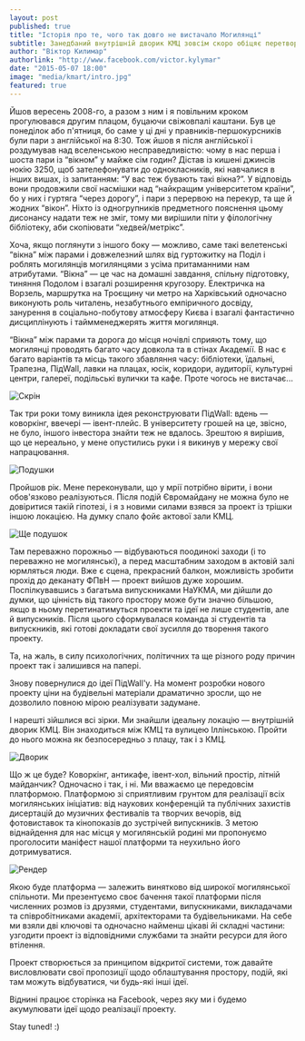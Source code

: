 ```yaml
---
layout: post
published: true
title: "Історія про те, чого так довго не вистачало Могилянці"
subtitle: Занедбаний внутрішній дворик КМЦ зовсім скоро обіцяє перетворитись на щось цікаве та цінне для студентів та випускників НаУКМА
author: "Віктор Килимар"
authorlink: "http://www.facebook.com/victor.kylymar"
date: "2015-05-07 18:00"
image: "media/kmart/intro.jpg"
featured: true
---
```



Йшов вересень 2008-го, а разом з ним і я повільним кроком прогулювався другим плацом,  буцаючи свіжовпалі каштани. Був це понеділок або п'ятниця, бо саме у ці дні у правників-першокурсників були пари з англійської на 8:30. Тож йшов я після англійської і роздумував над вселенською несправедливістю: чому в нас перша і шоста пари із “вікном” у майже сім годин? Дістав із кишені джинсів нокію 3250, щоб зателефонувати до однокласників, які навчалися в інших вишах, із запитанням: “У вас теж бувають такі вікна?”. У відповідь вони продовжили свої насмішки над “найкращим університетом країни”, бо у них і гуртяга “через дорогу”, і пари з перервою на перекур, та ще й жодних “вікон”. Ніхто із одногрупників предметного пояснення цьому дисонансу надати теж не зміг, тому ми вирішили піти у філологічну бібліотеку, аби скопіювати “хедвей/метрікс”.

Хоча, якщо поглянути з іншого боку — можливо, саме такі велетенські “вікна” між парами і довжелезний шлях від гуртожитку на Поділ і роблять могилянців могилянцями з усіма притаманними нам атрибутами. “Вікна” — це час на домашні завдання, спільну підготовку, тиняння Подолом і взагалі розширення кругозору. Електричка на Ворзель, маршрутка на Троєщину чи метро на Харківський одночасно виконують роль читалень, незабутнього емпіричного досвіду, занурення в соціально-побутову атмосферу Києва і взагалі фантастично дисциплінують і таймменеджерять життя могилянця.

“Вікна” між парами та дорога до місця ночівлі сприяють тому, що могилянці проводять багато часу довкола та в стінах Академії. В нас є багато варіантів та місць такого збавляння часу: бібліотеки, їдальні, Трапезна, ПідWall, лавки на плацах, юсік, коридори, аудиторії, культурні центри, галереї, подільські вулички та кафе. Проте чогось не вистачає...

![Скрін]({{site.baseurl}}/media/kmart/screen.jpg)

Так три роки тому виникла ідея реконструювати ПідWall: вдень — коворкінг, ввечері — івент-плейс. В університету грошей на це, звісно, не було, іншого інвестора знайти теж не вдалось. Зрештою я вирішив, що це нереально, у мене опустились руки і я викинув у мережу свої напрацювання.

![Подушки]({{site.baseurl}}/media/kmart/pillows.jpg)

Пройшов рік. Мене переконували, що у мрії потрібно вірити, і вони обов'язково реалізуються. Після подій Євромайдану не можна було не довіритися такій гіпотезі, і я з новими силами взявся за проект із трішки іншою локацією.  На думку спало фойє актової зали КМЦ.

![Ще подушок]({{site.baseurl}}/media/kmart/render.jpg)

Там переважно порожньо — відбуваються поодинокі заходи (і то переважно не могилянські), а перед масштабним заходом в актовій залі юрмляться люди. Вже є сцена, прекрасний балкон, можливість зробити прохід до деканату ФПвН — проект вийшов дуже хорошим. Поспілкувавшись з багатьма випускниками НаУКМА, ми дійшли до думки, що цінність від такого простору може бути значно більшою, якщо в ньому перетинатимуться проекти та ідеї не лише студентів, але й випускників. Після цього сформувалася команда  зі студентів та випускників, які готові докладати свої зусилля до творення такого проекту.

Та, на жаль, в силу психологічних, політичних та ще різного роду причин проект так і залишився на папері.

Знову повернулися до ідеї ПідWall'у. На момент розробки нового проекту ціни на будівельні матеріали драматично зросли, що не дозволило повною мірою реалізувати задумане.

І нарешті зійшлися всі зірки. Ми знайшли ідеальну локацію — внутрішній дворик КМЦ. Він знаходиться між КМЦ та вулицею Іллінською. Пройти до нього можна як безпосередньо з плацу, так і з КМЦ.

![Дворик]({{site.baseurl}}/media/kmart/yard.jpg)

Що ж це буде? Коворкінг, антикафе, івент-хол, вільний простір, літній майданчик? Одночасно і так, і ні. Ми вважаємо це передовсім платформою. Платформою зі сприятливим грунтом для реалізації всіх могилянських ініціатив: від наукових конференцій та публічних захистів дисертацій до музичних фестивалів та творчих вечорів, від фотовиставок та кінопоказів до зустрічей випускників. З метою віднайдення для нас місця у могилянській родині ми пропонуємо проголосити маніфест нашої платформи та неухильно його дотримуватися.

![Рендер]({{site.baseurl}}/media/kmart/render2.jpg)


Якою буде платформа — залежить винятково від широкої могилянської спільноти. Ми презентуємо своє бачення такої платформи після численних розмов із друзями, студентами, випускниками, викладачами та співробітниками академії, архітекторами та будівельниками. На себе ми взяли дві ключові та одночасно найменш цікаві йі складні частини: узгодити проект із відповідними службами та знайти ресурси для його втілення.

Проект створюється за принципом відкритої системи, тож давайте висловлювати свої пропозиції щодо облаштування простору, подій, які там можуть відбуватися, чи будь-які інші ідеї.

Віднині працює сторінка на Facebook, через яку ми і будемо акумулювати ідеї щодо реалізації проекту.

Stay tuned! :)
